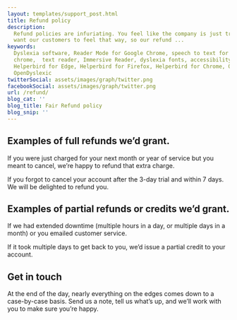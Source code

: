 ```yaml
---
layout: templates/support_post.html
title: Refund policy
description:
  Refund policies are infuriating. You feel like the company is just trying to rip you off. We never
  want our customers to feel that way, so our refund ...
keywords:
  Dyslexia software, Reader Mode for Google Chrome, speech to text for chrome, Text to speech for
  chrome,  text reader, Immersive Reader, dyslexia fonts, accessibility software, dyslexia software,
  Helperbird for Edge, Helperbird for Firefox, Helperbird for Chrome, Opendyslexic for Chrome,
  OpenDyslexic
twitterSocial: assets/images/graph/twitter.png
facebookSocial: assets/images/graph/twitter.png
url: /refund/
blog_cat: ''
blog_title: Fair Refund policy
blog_snip: ''
---
```


## Examples of full refunds we’d grant.

If you were just charged for your next month or year of service but you meant to cancel, we’re happy to refund that extra charge.

If you forgot to cancel your account after the 3-day trial and within 7 days. We will be delighted to refund you.

## Examples of partial refunds or credits we’d grant.

If we had extended downtime (multiple hours in a day, or multiple days in a month) or you emailed customer service. 

If it took multiple days to get back to you, we’d issue a partial credit to your account.

## Get in touch

At the end of the day, nearly everything on the edges comes down to a case-by-case basis. Send us a note, tell us what’s up, and we’ll work with you to make sure you’re happy.
